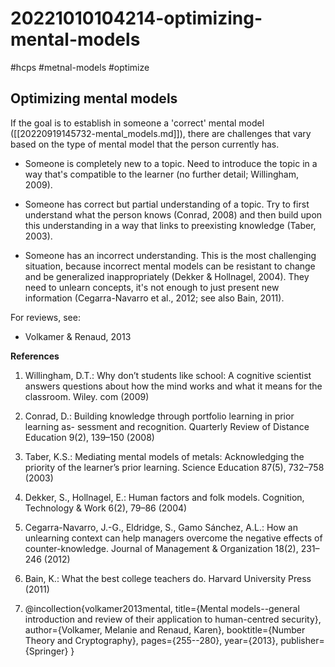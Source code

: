 # 20221010104214-optimizing-mental-models
#hcps #metnal-models #optimize


## Optimizing mental models

If the goal is to establish in someone a 'correct' mental model
([[20220919145732-mental_models.md]]), there are challenges that vary based on
the type of mental model that the person currently has.

* Someone is completely new to a topic. Need to introduce the topic in a way
that's compatible to the learner (no further detail; Willingham, 2009). 

* Someone has correct but partial understanding of a topic. Try to first
understand what the person knows (Conrad, 2008) and then build upon this
understanding in a way that links to preexisting knowledge (Taber, 2003).

* Someone has an incorrect understanding. This is the most challenging
situation, because incorrect mental models can be resistant to change and
be generalized inappropriately (Dekker & Hollnagel, 2004). They need to
unlearn concepts, it's not enough to just present new information
(Cegarra-Navarro et al., 2012; see also Bain, 2011).

For reviews, see:

* Volkamer & Renaud, 2013

**References**
1. Willingham, D.T.: Why don’t students like school: A cognitive scientist
answers questions about how the mind works and what it means for the
classroom.  Wiley.  com (2009)

2. Conrad, D.: Building knowledge through portfolio learning in prior
learning as- sessment and recognition. Quarterly Review of Distance
Education 9(2), 139–150 (2008)

3. Taber, K.S.: Mediating mental models of metals: Acknowledging the priority
of the learner’s prior learning. Science Education 87(5), 732–758 (2003)

4. Dekker, S., Hollnagel, E.: Human factors and folk models. Cognition,
Technology & Work 6(2), 79–86 (2004)

5. Cegarra-Navarro, J.-G., Eldridge, S., Gamo Sánchez, A.L.: How an
unlearning context can help managers overcome the negative effects of
counter-knowledge.  Journal of Management & Organization 18(2), 231–246
(2012)

6. Bain, K.: What the best college teachers do. Harvard University Press
(2011)

7. @incollection{volkamer2013mental,
  title={Mental models--general introduction and review of their application to human-centred security},
  author={Volkamer, Melanie and Renaud, Karen},
  booktitle={Number Theory and Cryptography},
  pages={255--280},
  year={2013},
  publisher={Springer}
}


